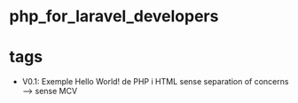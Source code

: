 # php_for_laravel_developers

# tags

- V0.1: Exemple Hello World! de PHP i HTML sense separation of concerns --> sense MCV
